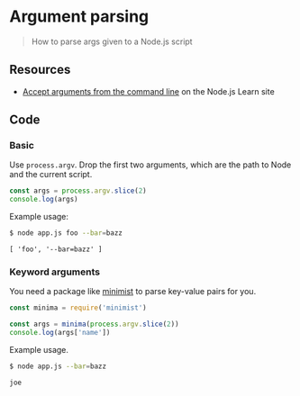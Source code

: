 # Argument parsing
> How to parse args given to a Node.js script


## Resources

- [Accept arguments from the command line](https://nodejs.dev/learn/nodejs-accept-arguments-from-the-command-line) on the Node.js Learn site


## Code

### Basic

Use `process.argv`. Drop the first two arguments, which are the path to Node and the current script.

```javascript
const args = process.argv.slice(2)
console.log(args)
```

Example usage:

```sh
$ node app.js foo --bar=bazz
```
```
[ 'foo', '--bar=bazz' ]
```

### Keyword arguments

You need a package like [minimist](https://www.npmjs.com/package/minimist) to parse key-value pairs for you.

```javascript
const minima = require('minimist')

const args = minima(process.argv.slice(2))
console.log(args['name'])
```

Example usage.

```sh
$ node app.js --bar=bazz
```
```
joe
```
